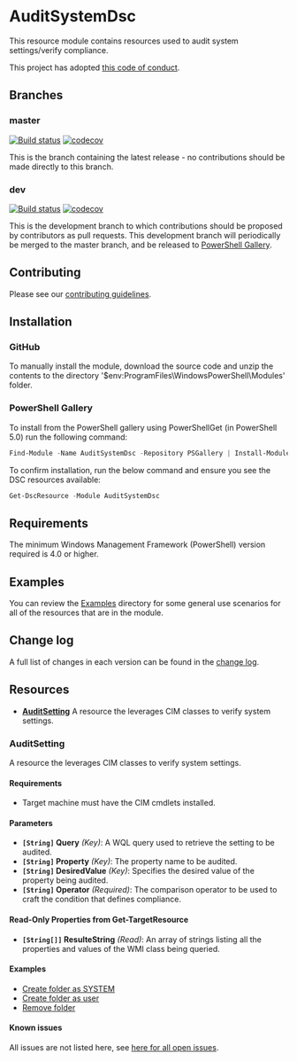 # AuditSystemDsc

This resource module contains resources used to audit system settings/verify compliance.

This project has adopted [this code of conduct](CODE_OF_CONDUCT.md).

## Branches

### master

[![Build status](https://ci.appveyor.com/api/projects/status/vqviwd2mmclxeopb/branch/master?svg=true)](https://ci.appveyor.com/project/jcwalker/AuditSystemDsc/branch/master)
[![codecov](https://codecov.io/gh/PowerShell/AuditSystemDsc/branch/master/graph/badge.svg)](https://codecov.io/gh/PowerShell/DscResource.Template/branch/master)

This is the branch containing the latest release -
no contributions should be made directly to this branch.

### dev

[![Build status](https://ci.appveyor.com/api/projects/status/vqviwd2mmclxeopb/branch/dev?svg=true)](https://ci.appveyor.com/project/jcwalker/AuditSystemDsc/branch/dev)
[![codecov](https://codecov.io/gh/PowerShell/AuditSystemDsc/branch/dev/graph/badge.svg)](https://codecov.io/gh/jcwalker/AuditSystemDsc/branch/dev)

This is the development branch to which contributions should be proposed
by contributors as pull requests.
This development branch will periodically be merged to the master branch,
and be released to [PowerShell Gallery](https://www.powershellgallery.com/).

## Contributing

Please see our [contributing guidelines](/CONTRIBUTING.md).

## Installation

### GitHub

To manually install the module,
download the source code and unzip the contents to the directory
'$env:ProgramFiles\WindowsPowerShell\Modules' folder.

### PowerShell Gallery

To install from the PowerShell gallery using PowerShellGet (in PowerShell 5.0)
run the following command:

```powershell
Find-Module -Name AuditSystemDsc -Repository PSGallery | Install-Module
```

To confirm installation, run the below command and ensure you see the
DSC resources available:

```powershell
Get-DscResource -Module AuditSystemDsc
```

## Requirements

The minimum Windows Management Framework (PowerShell) version required is 4.0
or higher.

## Examples

You can review the [Examples](/Examples) directory for some general use
scenarios for all of the resources that are in the module.

## Change log

A full list of changes in each version can be found in the [change log](CHANGELOG.md).

## Resources

* [**AuditSetting**](#AuditSetting) A resource the leverages CIM classes
  to verify system settings.

### AuditSetting

A resource the leverages CIM classes to verify system settings.

#### Requirements

* Target machine must have the CIM cmdlets installed.

#### Parameters

* **`[String]` Query** _(Key)_: A WQL query used to retrieve the setting to be audited.
* **`[String]` Property** _(Key)_: The property name to be audited.
* **`[String]` DesiredValue** _(Key)_: Specifies the desired value 
  of the property being audited.
* **`[String]` Operator** _(Required)_: The comparison operator to be used
  to craft the condition that defines compliance.

#### Read-Only Properties from Get-TargetResource

* **`[String[]]` ResulteString** _(Read)_: An array of strings listing
  all the properties and values of the WMI class being queried.

#### Examples

* [Create folder as SYSTEM](/Examples/Resources/Folder/1-DscResourceTemplate_CreateFolderAsSystemConfig.ps1)
* [Create folder as user](/Examples/Resources/Folder/2-DscResourceTemplate_CreateFolderAsUserConfig.ps1)
* [Remove folder](/Examples/Resources/Folder/3-DscResourceTemplate_RemoveFolderConfig.ps1)

#### Known issues

All issues are not listed here, see [here for all open issues](https://github.com/jcwalker/AuditSystemDsc/issues?utf8=%E2%9C%93&q=is%3Aissue+is%3Aopen+Folder).
